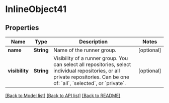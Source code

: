 # InlineObject41

## Properties
Name | Type | Description | Notes
------------ | ------------- | ------------- | -------------
**name** | **String** | Name of the runner group. | [optional] 
**visibility** | **String** | Visibility of a runner group. You can select all repositories, select individual repositories, or all private repositories. Can be one of: &#x60;all&#x60;, &#x60;selected&#x60;, or &#x60;private&#x60;. | [optional] 

[[Back to Model list]](../README.md#documentation-for-models) [[Back to API list]](../README.md#documentation-for-api-endpoints) [[Back to README]](../README.md)


